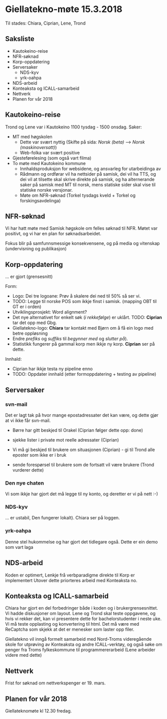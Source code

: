 # Giellatekno-møte 15.3.2018

Til stades: Chiara, Ciprian, Lene, Trond

## Saksliste
* Kautokeino-reise
* NFR-søknad
* Korp-oppdatering
* Serversaker
    - NDS-kyv
    - yrk-oahpa
* NDS-arbeid
* Konteaksta og ICALL-samarbeid
* Nettverk
* Planen for vår 2018

## Kautokeino-reise
Trond og Lene var i Kautokeino 1100 tysdag - 1500 onsdag. Saker:
* MT med høgskolen
    - Dette var svært nyttig (Skifte på sida: *Norsk (beta)* --> *Norsk (maskinoversatt)*)
    - Web-folka var svært positive
* Gjesteførelesing (som også vart filma)
* To møte med Kautokeino kommune
    - Innhaldsproduksjon for websidene, og  ansvarleg for utarbeidinga av
    - Rådmann og ordførar vil ha nettsider på samisk, dei vil ha TTS, og dei vil at tilsette skal skrive direkte på samisk, og ha alternerande saker på samisk med MT til norsk, mens statiske sider skal vise til statiske norske versjonar.
    - Møte om NFR-søknad (Torkel tysdags kveld + Torkel og forskingsavdelinga)

## NFR-søknad
Vi har hatt møte med Samisk høgskole om felles søknad til NFR.
Møtet var positivt, og vi har en plan for søknadsarbeidet.

Fokus blir på samfunnsmessige konsekvensene, og på media og vitenskap (undervisning og publikasjon)

## Korp-oppdatering

... er gjort (grensesnitt)

Form:
* Logo: Dei tre logoane: Prøv å skalere dei ned til 50% så ser vi.
* TODO: Legge til norske POS som ikkje finst i samisk. (mapping OBT til GT er i orden)
* Utviklingsprosjekt: Word alignment?
* Det nye alternativet for enkelt søk (*i rekkefølge*) er uklårt. TODO: **Ciprian** tar det opp med Gbg.
* Giellatekno-logo: **Chiara** tar kontakt med Bjørn om å få ein logo med betre oppløsning
* Endre *prefiks* og *suffiks* til *begynner med* og *slutter på*).
* Statistikk fungerer på gammal korp men ikkje ny korp. **Ciprian** ser på dette.

Innhald:
* Ciprian har ikkje testa ny pipeline enno
* TODO: Oppdater innhald (etter formoppdatering + testing av pipeline)

## Serversaker

### svn-mail
Det er lagt tak på hvor mange epostadressater det kan være, og dette gjør at vi ikke får svn-mail.
* Børre har gitt beskjed til Orakel (Ciprian følger dette opp: done)

* sjekke lister i private mot reelle adressater (Ciprian)
* Vi må gi beskjed til brukere om situasjonen (Ciprian) - gi til Trond alle eposter som ikke er i bruk
* sende forespørsel til brukere som de fortsatt vil være brukere (Trond vurderer dette)

### Den nye chaten
Vi som ikkje har gjort det må legge til ny konto, og deretter er vi på nett :-)

### NDS-kyv
... er ustabil, Den fungerer lokalt). Chiara ser på loggen.

### yrk-oahpa
Denne stel hukommelse og har gjort det tidlegare også. Dette er ein demo som vart laga

## NDS-arbeid

Koden er optimert,
Lenkje frå verbparadigme direkte til Korp er implementert
Utover dette priorteres arbeid med Konteaksta no.

## Konteaksta og ICALL-samarbeid

Chiara har gjort en del forbedringer både i koden og i brukergrensesnittet. Vi hadde diskusjoner om layout. Lene og Trond skal teste oppgavene, og hvis vi rekker det, kan vi presentere dette for bachelorstudenter i neste uke. Vi må teste opplasting og konvertering til html. Det må være med ReCaptcha som skjekk at det er menesker som laster opp filer.

Giellatekno vil inngå formelt samarbeid med Nord-Troms videregående skole for utprøving av Konteaksta og andre ICALL-verktøy, og også søke om penger fra Troms fylkeskommune til programmererarbeid (Lene arbeider videre med dette)

## Nettverk
Frist for søknad om nettverkspenger er 19. mars.

## Planen for vår 2018
Giellateknomøte kl 12.30 fredag.
